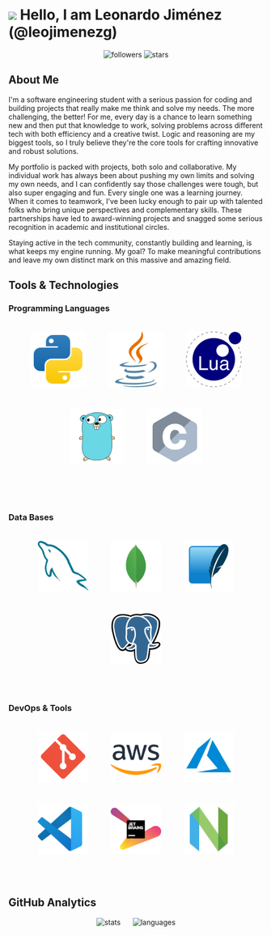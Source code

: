 # <img src="https://media.giphy.com/media/hvRJCLFzcasrR4ia7z/giphy.gif" width="30px"/> Hello, I am Leonardo Jiménez (@leojimenezg) 

<div align="center">
  <img height="40px" src="https://img.shields.io/github/followers/LeoJimenezG?style=flat&color=green" alt="followers">
  <img height="40px" src="https://img.shields.io/github/stars/LeoJimenezG?style=flat&color=yellow" alt="stars">
</div>


## About Me

I'm a software engineering student with a serious passion for coding and building projects that really make me think and solve my needs. The more challenging, the better! For me, every day is a chance to learn something new and then put that knowledge to work, solving problems across different tech with both efficiency and a creative twist. Logic and reasoning are my biggest tools, so I truly believe they're the core tools for crafting innovative and robust solutions.

My portfolio is packed with projects, both solo and collaborative. My individual work has always been about pushing my own limits and solving my own needs, and I can confidently say those challenges were tough, but also super engaging and fun. Every single one was a learning journey.
When it comes to teamwork, I've been lucky enough to pair up with talented folks who bring unique perspectives and complementary skills. These partnerships have led to award-winning projects and snagged some serious recognition in academic and institutional circles.

Staying active in the tech community, constantly building and learning, is what keeps my engine running.
My goal? To make meaningful contributions and leave my own distinct mark on this massive and amazing field.

## Tools & Technologies

### Programming Languages
<p align="center">
  <img height="110px" src="./images/python-svgrepo-com.svg" alt="python" style="margin: 20px;">
  <img height="110px" src="./images/java-svgrepo-com.svg" alt="java" style="margin: 20px;">
  <img height="110px" src="./images/lua-svgrepo-com.svg" alt="lua" style="margin: 20px;">
  <img height="110px" src="./images/go-gopher-svgrepo-com.svg" alt="go" style="margin: 20px;">
  <img height="110px" src="./images/c-logo.png" alt="c" style="margin: 20px;">
</p>

<br />

<!--
### Frameworks & Libraries
<p align="center">
  <img height="100px" src="./images/flask-svgrepo-com.svg" alt="flask" style="margin: 20px;">
  <img height="100px" src="./images/tk-svgrepo-com.svg" alt="tkinter" style="margin: 20px;">
  <img height="100px" src="/images/numpy-svgrepo-com.svg" alt="numpy" style="margin: 20px;">
  <img height="100px" src="./images/pandas-svgrepo-com.svg" alt="pandas" style="margin: 20px;">
  <img height="100px" src="./images/spring-icon-svgrepo-com.svg" alt="springboot" style="margin: 20px;">
  <img height="100px" src="./images/laravel-svgrepo-com.svg" alt="laravel" style="margin: 20px;">
  <img height="100px" src="./images/selenium-svgrepo-com.svg" alt="selenium" style="margin: 20px;">
</p>
-->

<br />

### Data Bases
<p align="center">
  <img height="100px" src="./images/mysql-svgrepo-com.svg" alt="mysql" style="margin: 20px;">
  <img height="100px" src="./images/mongo-svgrepo-com.svg" alt="mongodb" style="margin: 20px;">
  <img height="100px" src="./images/sqlite-svgrepo-com.svg" alt="sqlite" style="margin: 20px;">
  <img height="100px" src="./images/postgresql-svgrepo-com.svg" alt="postgresql" style="margin: 20px;">
</p>

<br />

### DevOps & Tools
<p align="center">
  <img height="100px" src="./images/git-svgrepo-com.svg" alt="git" style="margin: 20px;">
  <img height="100px" src="./images/aws-svgrepo-com.svg" alt="aws" style="margin: 20px;">
  <img height="100px" src="./images/azure-svgrepo-com.svg" alt="azure" style="margin: 20px;">
  <img height="100px" src="./images/visual-studio-code-svgrepo-com.svg" alt="vscode" style="margin: 20px;">
  <img height="100px" src="./images/jetbrains-svgrepo-com.svg" alt="jetbrains" style="margin: 20px;">
  <img height="100px" src="./images/nvim-svg-logo.svg" alt="vim" style="margin: 20px;">
</p>

<br />

## GitHub Analytics

<p align="center">
  <img height="180px" src="https://github-readme-stats.vercel.app/api?username=LeoJimenezG&theme=chartreuse-dark&show_icons=true&hide_border=false&count_private=true" hspace="10" alt="stats"/>
  <img height="180px" src="https://github-readme-stats.vercel.app/api/top-langs/?username=LeoJimenezG&theme=chartreuse-dark&show_icons=tfalse&hide_border=false&layout=compact" hspace="10" alt="languages"/>
  <br/>
</p>
